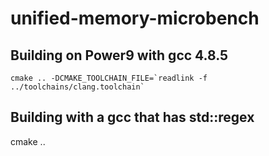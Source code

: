 # unified-memory-microbench

## Building on Power9 with gcc 4.8.5

```
cmake .. -DCMAKE_TOOLCHAIN_FILE=`readlink -f ../toolchains/clang.toolchain`
```

## Building with a gcc that has std::regex

cmake ..
